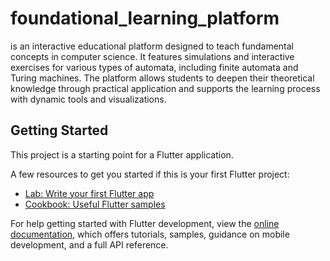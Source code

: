 # foundational_learning_platform

is an interactive educational platform designed to teach fundamental concepts in computer science. It features simulations and interactive exercises for various types of automata, including finite automata and Turing machines. The platform allows students to deepen their theoretical knowledge through practical application and supports the learning process with dynamic tools and visualizations.

## Getting Started

This project is a starting point for a Flutter application.

A few resources to get you started if this is your first Flutter project:

- [Lab: Write your first Flutter app](https://docs.flutter.dev/get-started/codelab)
- [Cookbook: Useful Flutter samples](https://docs.flutter.dev/cookbook)

For help getting started with Flutter development, view the
[online documentation](https://docs.flutter.dev/), which offers tutorials,
samples, guidance on mobile development, and a full API reference.
